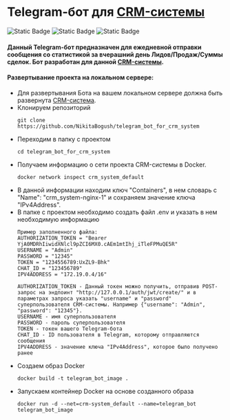 # Telegram-бот для [CRM-системы](https://github.com/NikitaBogush/crm_system)

![Static Badge](https://img.shields.io/badge/python-3.10-blue?style=for-the-badge) ![Static Badge](https://img.shields.io/badge/python-telegram-bot-21.3-blue?style=for-the-badge) ![Static Badge](https://img.shields.io/badge/aioschedule-0.5.2-blue?style=for-the-badge) 

#### Данный Telegram-бот предназначен для ежедневной отправки сообщения со статистикой за вчерашний день Лидов/Продаж/Суммы сделок. Бот разработан для данной [CRM-системы](https://github.com/NikitaBogush/crm_system). 

#### Развертывание проекта на локальном сервере:
* Для развертывания Бота на вашем локальном сервере должна быть развернута [CRM-система](https://github.com/NikitaBogush/crm_system).
* Клонируем репозиторий
  ```
  git clone https://github.com/NikitaBogush/telegram_bot_for_crm_system
  ```
* Переходим в папку с проектом
  ```
  cd telegram_bot_for_crm_system
  ```  
* Получаем информацию о сети проекта CRM-системы в Docker. 
  ```
  docker network inspect crm_system_default
  ```
* В данной информации находим ключ "Containers", в нем словарь с "Name": "crm_system-nginx-1" и сохраняем значение ключа "IPv4Address".
* В папке с проектом необходимо создать файл .env и указать в нем необходимую информацию
  ```
  Пример заполненного файла:
  AUTHORIZATION_TOKEN = "Bearer YjA0MDRhIiwidXNlcl9pZCI6MX0.cAEm1mtIhj_iTleFPMuQE5R"
  USERNAME = "Admin"
  PASSWORD = "12345"
  TOKEN = "1234556789:UxZL9-Bhk"
  CHAT_ID = "123456789"
  IPV4ADDRESS = "172.19.0.4/16"
  
  AUTHORIZATION_TOKEN - Данный токен можно получить, отправив POST-запрос на эндпоинт "http://127.0.0.1/auth/jwt/create/" и в параметрах запроса указать "username" и "password" суперпользователя CRM-системы. Например {"username": "Admin", "password": "12345"}.
  USERNAME - имя суперпользователя
  PASSWORD - пароль суперпользователя
  TOKEN - токен вашего Telegram-бота
  CHAT_ID - ID пользователя в Telegram, которому отправляются сообщения
  IPV4ADDRESS - значение ключа "IPv4Address", которое было получено ранее
  ```
* Создаем образ Docker
  ```
  docker build -t telegram_bot_image .
  ```
* Запускаем контейнер Docker на основе созданного образа
  ```
  docker run -d --net=crm-system_default --name=telegram_bot telegram_bot_image
  ```